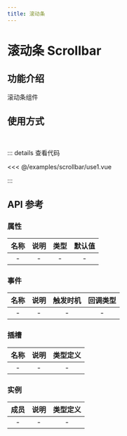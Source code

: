 ```yaml
---
title: 滚动条
---
```


# 滚动条 Scrollbar

## 功能介绍

滚动条组件

## 使用方式

<br />
<ScrollbarUse1 />

::: details 查看代码

<<< @/examples/scrollbar/use1.vue

:::

## API 参考

### 属性

| 名称 | 说明 | 类型 | 默认值 |
| :--: | :--: | :--: | :----: |
|  -   |  -   |  -   |   -    |

### 事件

| 名称 | 说明 | 触发时机 | 回调类型 |
| :--: | :--: | :------: | :------: |
|  -   |  -   |    -     |    -     |

### 插槽

| 名称 | 说明 | 类型定义 |
| :--: | :--: | :------: |
|  -   |  -   |    -     |

### 实例

| 成员 | 说明 | 类型定义 |
| :--: | :--: | :------: |
|  -   |  -   |    -     |

<script setup>
import ScrollbarUse1 from './use1.vue';
</script>
